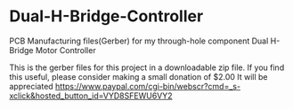 # Dual-H-Bridge-Controller
PCB Manufacturing files(Gerber) for my through-hole component Dual H-Bridge Motor Controller

This is the gerber files for this project in a downloadable zip file.
If you find this useful, please consider making a small donation of $2.00 It will be appreciated
https://www.paypal.com/cgi-bin/webscr?cmd=_s-xclick&hosted_button_id=VYD8SFEWU6VY2
